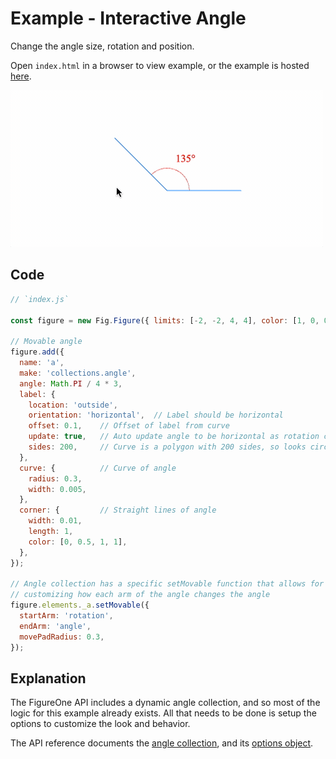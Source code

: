 # Example - Interactive Angle

Change the angle size, rotation and position.

Open `index.html` in a browser to view example, or the example is hosted [here](https://airladon.github.io/FigureOne/examples/Interactive%20Angle/index.html).

![](./example.gif)

## Code

```js
// `index.js`

const figure = new Fig.Figure({ limits: [-2, -2, 4, 4], color: [1, 0, 0, 1] });

// Movable angle
figure.add({
  name: 'a',
  make: 'collections.angle',
  angle: Math.PI / 4 * 3,
  label: {
    location: 'outside',
    orientation: 'horizontal',  // Label should be horizontal
    offset: 0.1,    // Offset of label from curve
    update: true,   // Auto update angle to be horizontal as rotation changes
    sides: 200,     // Curve is a polygon with 200 sides, so looks circular
  },
  curve: {          // Curve of angle
    radius: 0.3,
    width: 0.005,
  },
  corner: {         // Straight lines of angle
    width: 0.01,
    length: 1,
    color: [0, 0.5, 1, 1],
  },
});

// Angle collection has a specific setMovable function that allows for
// customizing how each arm of the angle changes the angle
figure.elements._a.setMovable({
  startArm: 'rotation',
  endArm: 'angle',
  movePadRadius: 0.3,
});
```

## Explanation

The FigureOne API includes a dynamic angle collection, and so most of the logic for this example already exists. All that needs to be done is setup the options to customize the look and behavior.

The API reference documents the [angle collection](https://airladon.github.io/FigureOne/api/#collectionsangle), and its [options object](https://airladon.github.io/FigureOne/api/#col_angle).

